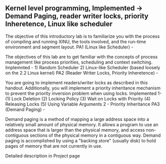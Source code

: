 

Kernel level programming, Implemented -> Demand Paging, reader writer locks, priority Inheretence, Linux like scheduler
 -

The objective of this introductory lab is to familiarize you with the process of compiling and running XINU, the tools involved, and the run-time environment and segment layout.
PA1 (Linux like Scheduler) -

The objectives of this lab are to get familiar with the concepts of process management like process priorities, scheduling and context switching. Implemnted - 1) Random Scheduler 2) Linux-like Scheduler (based loosely on the 2.2 Linux kernel)
PA2 (Reader Writer Locks, Priority Inheretence) -

You are going to implement readers/writer locks as described in this handout. Additionally, you will implement a priority inheritance mechanism to prevent the priority inversion problem when using locks. Implemented 1- (1) Lock Deletion (2) Locking Policy (3) Wait on Locks with Priority (4) Releasing Locks (5) Using Variable Arguments 2 - Priority Inheritance
PA3 (Demand Paging) -

Demand paging is a method of mapping a large address space into a relatively small amount of physical memory. It allows a program to use an address space that is larger than the physical memory, and access non-contiguous sections of the physical memory in a contiguous way. Demand paging is accomplished by using a "backing store" (usually disk) to hold pages of memory that are not currently in use.


Detailed description in Project page
